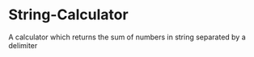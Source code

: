# String-Calculator
A calculator which returns the sum of numbers in string separated by a delimiter
